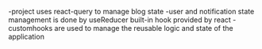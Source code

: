 -project uses react-query to manage blog state
-user and notification state management is done by useReducer built-in hook provided by react
-customhooks are used to manage the reusable logic and state of the application
